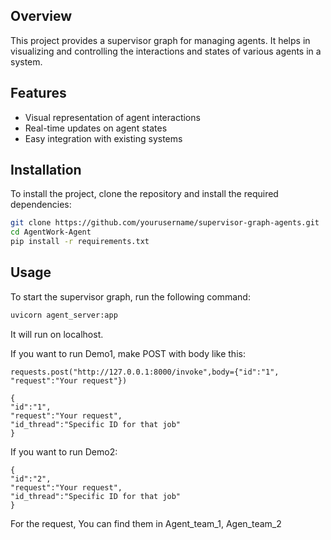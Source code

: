 ## Overview

This project provides a supervisor graph for managing agents. It helps in visualizing and controlling the interactions and states of various agents in a system.

## Features

- Visual representation of agent interactions
- Real-time updates on agent states
- Easy integration with existing systems

## Installation

To install the project, clone the repository and install the required dependencies:

```bash
git clone https://github.com/yourusername/supervisor-graph-agents.git
cd AgentWork-Agent
pip install -r requirements.txt
```

## Usage

To start the supervisor graph, run the following command:

```bash
uvicorn agent_server:app
```

It will run on localhost.

If you want to run Demo1, make POST with body like this:

```
requests.post("http://127.0.0.1:8000/invoke",body={"id":"1", "request":"Your request"})
```

```
{
"id":"1",
"request":"Your request",
"id_thread":"Specific ID for that job"
}
```

If you want to run Demo2:

```
{
"id":"2",
"request":"Your request",
"id_thread":"Specific ID for that job"
}
```

For the request, You can find them in Agent_team_1, Agen_team_2
